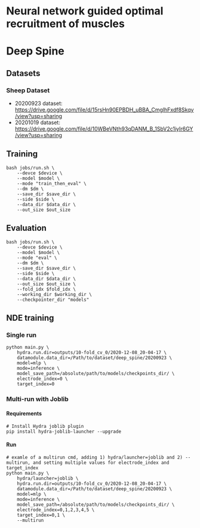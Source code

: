 # Neural network guided optimal recruitment of muscles


# Deep Spine
## Datasets
### Sheep Dataset
* 20200923 dataset: https://drive.google.com/file/d/15rsHn90EPBDH_uBBA_CmglhFxdf8Skqy/view?usp=sharing
* 20201019 dataset: https://drive.google.com/file/d/10WBeVNth93qDANM_B_1SbV2c1iyIr6GY/view?usp=sharing
## Training
```
bash jobs/run.sh \
    --devce $device \
    --model $model \
    --mode "train_then_eval" \
    --dm $dm \
    --save_dir $save_dir \
    --side $side \
    --data_dir $data_dir \
    --out_size $out_size
```
## Evaluation
```
bash jobs/run.sh \
    --devce $device \
    --model $model \
    --mode "eval" \
    --dm $dm \
    --save_dir $save_dir \
    --side $side \
    --data_dir $data_dir \
    --out_size $out_size \
    --fold_idx $fold_idx \
    --working_dir $working_dir \
    --checkpointer_dir "models"
```

## NDE training
### Single run 
```
python main.py \
    hydra.run.dir=outputs/10-fold_cv_0/2020-12-08_20-04-17 \
    datamodule.data_dir=/Path/to/dataset/deep_spine/20200923 \
    model=mlp \
    mode=inference \
    model_save_path=/absolute/path/to/models/checkpoints_dir/ \
    electrode_index=0 \
    target_index=0
```
### Multi-run with Joblib
#### Requirements
```
# Install Hydra joblib plugin
pip install hydra-joblib-launcher --upgrade
```
#### Run
```
# examle of a multirun cmd, adding 1) hydra/launcher=joblib and 2) --multirun, and setting multiple values for electrode_index and target_index
python main.py \
    hydra/launcher=joblib \
    hydra.run.dir=outputs/10-fold_cv_0/2020-12-08_20-04-17 \
    datamodule.data_dir=/Path/to/dataset/deep_spine/20200923 \
    model=mlp \
    mode=inference \
    model_save_path=/absolute/path/to/models/checkpoints_dir/ \
    electrode_index=0,1,2,3,4,5 \
    target_index=0,1 \
    --multirun
```

